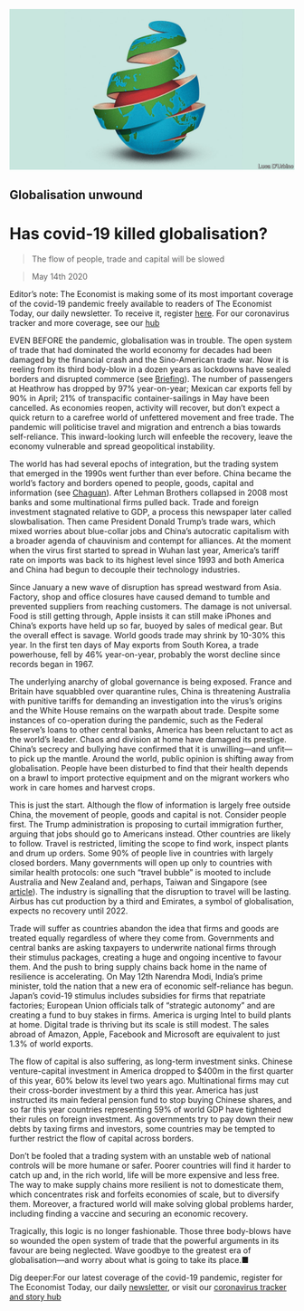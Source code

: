 ![](./images/20200516_LDD001.jpg)

## Globalisation unwound

# Has covid-19 killed globalisation?

> The flow of people, trade and capital will be slowed

> May 14th 2020

Editor’s note: The Economist is making some of its most important coverage of the covid-19 pandemic freely available to readers of The Economist Today, our daily newsletter. To receive it, register [here](https://www.economist.com//newslettersignup). For our coronavirus tracker and more coverage, see our [hub](https://www.economist.com//coronavirus)

EVEN BEFORE the pandemic, globalisation was in trouble. The open system of trade that had dominated the world economy for decades had been damaged by the financial crash and the Sino-American trade war. Now it is reeling from its third body-blow in a dozen years as lockdowns have sealed borders and disrupted commerce (see [Briefing](https://www.economist.com//briefing/2020/05/14/covid-19s-blow-to-world-trade-is-a-heavy-one)). The number of passengers at Heathrow has dropped by 97% year-on-year; Mexican car exports fell by 90% in April; 21% of transpacific container-sailings in May have been cancelled. As economies reopen, activity will recover, but don’t expect a quick return to a carefree world of unfettered movement and free trade. The pandemic will politicise travel and migration and entrench a bias towards self-reliance. This inward-looking lurch will enfeeble the recovery, leave the economy vulnerable and spread geopolitical instability.

The world has had several epochs of integration, but the trading system that emerged in the 1990s went further than ever before. China became the world’s factory and borders opened to people, goods, capital and information (see [Chaguan](https://www.economist.com//china/2020/05/14/a-small-town-in-china-makes-half-of-japans-coffins)). After Lehman Brothers collapsed in 2008 most banks and some multinational firms pulled back. Trade and foreign investment stagnated relative to GDP, a process this newspaper later called slowbalisation. Then came President Donald Trump’s trade wars, which mixed worries about blue-collar jobs and China’s autocratic capitalism with a broader agenda of chauvinism and contempt for alliances. At the moment when the virus first started to spread in Wuhan last year, America’s tariff rate on imports was back to its highest level since 1993 and both America and China had begun to decouple their technology industries.

Since January a new wave of disruption has spread westward from Asia. Factory, shop and office closures have caused demand to tumble and prevented suppliers from reaching customers. The damage is not universal. Food is still getting through, Apple insists it can still make iPhones and China’s exports have held up so far, buoyed by sales of medical gear. But the overall effect is savage. World goods trade may shrink by 10-30% this year. In the first ten days of May exports from South Korea, a trade powerhouse, fell by 46% year-on-year, probably the worst decline since records began in 1967.

The underlying anarchy of global governance is being exposed. France and Britain have squabbled over quarantine rules, China is threatening Australia with punitive tariffs for demanding an investigation into the virus’s origins and the White House remains on the warpath about trade. Despite some instances of co-operation during the pandemic, such as the Federal Reserve’s loans to other central banks, America has been reluctant to act as the world’s leader. Chaos and division at home have damaged its prestige. China’s secrecy and bullying have confirmed that it is unwilling—and unfit—to pick up the mantle. Around the world, public opinion is shifting away from globalisation. People have been disturbed to find that their health depends on a brawl to import protective equipment and on the migrant workers who work in care homes and harvest crops.

This is just the start. Although the flow of information is largely free outside China, the movement of people, goods and capital is not. Consider people first. The Trump administration is proposing to curtail immigration further, arguing that jobs should go to Americans instead. Other countries are likely to follow. Travel is restricted, limiting the scope to find work, inspect plants and drum up orders. Some 90% of people live in countries with largely closed borders. Many governments will open up only to countries with similar health protocols: one such “travel bubble” is mooted to include Australia and New Zealand and, perhaps, Taiwan and Singapore (see [article](https://www.economist.com//finance-and-economics/2020/05/14/could-travel-bubbles-offer-a-route-to-economic-recovery)). The industry is signalling that the disruption to travel will be lasting. Airbus has cut production by a third and Emirates, a symbol of globalisation, expects no recovery until 2022.

Trade will suffer as countries abandon the idea that firms and goods are treated equally regardless of where they come from. Governments and central banks are asking taxpayers to underwrite national firms through their stimulus packages, creating a huge and ongoing incentive to favour them. And the push to bring supply chains back home in the name of resilience is accelerating. On May 12th Narendra Modi, India’s prime minister, told the nation that a new era of economic self-reliance has begun. Japan’s covid-19 stimulus includes subsidies for firms that repatriate factories; European Union officials talk of “strategic autonomy” and are creating a fund to buy stakes in firms. America is urging Intel to build plants at home. Digital trade is thriving but its scale is still modest. The sales abroad of Amazon, Apple, Facebook and Microsoft are equivalent to just 1.3% of world exports.

The flow of capital is also suffering, as long-term investment sinks. Chinese venture-capital investment in America dropped to $400m in the first quarter of this year, 60% below its level two years ago. Multinational firms may cut their cross-border investment by a third this year. America has just instructed its main federal pension fund to stop buying Chinese shares, and so far this year countries representing 59% of world GDP have tightened their rules on foreign investment. As governments try to pay down their new debts by taxing firms and investors, some countries may be tempted to further restrict the flow of capital across borders.

Don’t be fooled that a trading system with an unstable web of national controls will be more humane or safer. Poorer countries will find it harder to catch up and, in the rich world, life will be more expensive and less free. The way to make supply chains more resilient is not to domesticate them, which concentrates risk and forfeits economies of scale, but to diversify them. Moreover, a fractured world will make solving global problems harder, including finding a vaccine and securing an economic recovery.

Tragically, this logic is no longer fashionable. Those three body-blows have so wounded the open system of trade that the powerful arguments in its favour are being neglected. Wave goodbye to the greatest era of globalisation—and worry about what is going to take its place.■

Dig deeper:For our latest coverage of the covid-19 pandemic, register for The Economist Today, our daily [newsletter](https://www.economist.com//newslettersignup), or visit our [coronavirus tracker and story hub](https://www.economist.com//coronavirus)